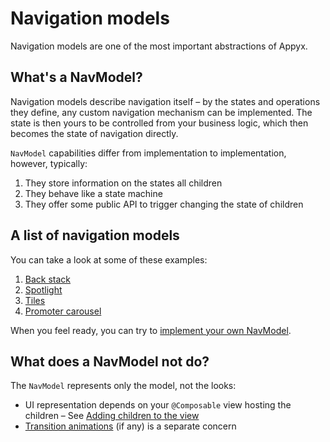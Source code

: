 # Navigation models

Navigation models are one of the most important abstractions of Appyx.

## What's a NavModel?

Navigation models describe navigation itself – by the states and operations they define, any custom navigation mechanism can be implemented. The state is then yours to be controlled from your business logic, which then becomes the state of navigation directly.

`NavModel` capabilities differ from implementation to implementation, however, typically:

1. They store information on the states all children 
2. They behave like a state machine
3. They offer some public API to trigger changing the state of children  


## A list of navigation models

You can take a look at some of these examples:

1. [Back stack](backstack.md)
1. [Spotlight](spotlight.md)
2. [Tiles](tiles.md)
3. [Promoter carousel](promoter.md)

When you feel ready, you can try to [implement your own NavModel](custom.md).


## What does a NavModel not do?

The `NavModel` represents only the model, not the looks:

- UI representation depends on your `@Composable` view hosting the children – See [Adding children to the view](../ui/children-view.md)
- [Transition animations](../ui/transitions.md) (if any) is a separate concern
